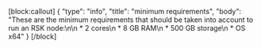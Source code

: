 [block:callout]
{
  "type": "info",
  "title": "minimum requirements",
  "body": "These are the minimum requirements that should be taken into account to run an RSK node:\n\n  * 2 cores\n  * 8 GB RAM\n  * 500 GB storage\n  * OS x64"
}
[/block]
